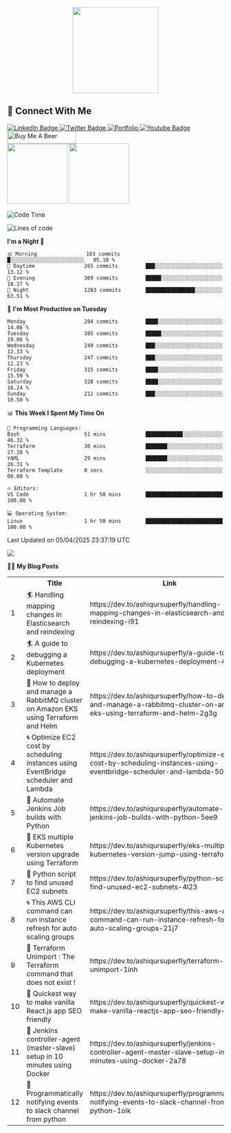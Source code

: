 <div id="header" align="center">
  <img src="https://media.giphy.com/media/M9gbBd9nbDrOTu1Mqx/giphy.gif" width="200"/>
</div>

## :speech_balloon: Connect With Me
<div id="badges">
  <a href="https://www.linkedin.com/in/ashiq-buet16">
    <img src="https://img.shields.io/badge/LinkedIn-blue?style=for-the-badge&logo=linkedin&logoColor=white" alt="LinkedIn Badge"/>
  </a>
  <a href="https://dev.to/ashiqursuperfly">
    <img src="https://img.shields.io/badge/dev.to-black?style=for-the-badge&logo=dev.to&logoColor=white" alt="Twitter Badge"/>
  </a>
  <a href="https://ashiqur-rahman-buet16.herokuapp.com/">
    <img src='https://img.shields.io/badge/Portfolio-9cf?style=for-the-badge&logoColor=white' alt="Portfolio"/>
  </a> 
  <a href="https://stackoverflow.com/users/10498418/because-im-batman">
    <img src="https://img.shields.io/badge/stackoverflow-orange?style=for-the-badge&logo=stack-overflow&logoColor=white" alt="Youtube Badge"/>
  </a>
 <a href="https://www.buymeacoffee.com/ashiqurrahman" target="_blank"><img src="https://www.buymeacoffee.com/assets/img/custom_images/orange_img.png" alt="Buy Me A Beer" style="height: 28px !important;width: 160px !important;box-shadow: 0px 3px 2px 0px rgba(190, 190, 190, 0.5) !important;-webkit-box-shadow: 0px 3px 2px 0px rgba(190, 190, 190, 0.5) !important;" ></a>
</div>
<div>
<img src="https://github-readme-streak-stats.herokuapp.com/?user=ashiqursuperfly" height=140/> <img src="https://stackoverflow-card.vercel.app/?userID=10498418" height=140/>  
</div>

<!--START_SECTION:waka-->
![Code Time](http://img.shields.io/badge/Code%20Time-2%2C514%20hrs%2024%20mins-blue)

![Lines of code](https://img.shields.io/badge/From%20Hello%20World%20I%27ve%20Written-15.3%20million%20lines%20of%20code-blue)

**I'm a Night 🦉** 

```text
🌞 Morning                103 commits         █░░░░░░░░░░░░░░░░░░░░░░░░   05.10 % 
🌆 Daytime                265 commits         ███░░░░░░░░░░░░░░░░░░░░░░   13.12 % 
🌃 Evening                369 commits         █████░░░░░░░░░░░░░░░░░░░░   18.27 % 
🌙 Night                  1283 commits        ████████████████░░░░░░░░░   63.51 % 
```
📅 **I'm Most Productive on Tuesday** 

```text
Monday                   284 commits         ████░░░░░░░░░░░░░░░░░░░░░   14.06 % 
Tuesday                  385 commits         █████░░░░░░░░░░░░░░░░░░░░   19.06 % 
Wednesday                249 commits         ███░░░░░░░░░░░░░░░░░░░░░░   12.33 % 
Thursday                 247 commits         ███░░░░░░░░░░░░░░░░░░░░░░   12.23 % 
Friday                   315 commits         ████░░░░░░░░░░░░░░░░░░░░░   15.59 % 
Saturday                 328 commits         ████░░░░░░░░░░░░░░░░░░░░░   16.24 % 
Sunday                   212 commits         ███░░░░░░░░░░░░░░░░░░░░░░   10.50 % 
```


📊 **This Week I Spent My Time On** 

```text
💬 Programming Languages: 
Bash                     51 mins             ████████████░░░░░░░░░░░░░   46.32 % 
Terraform                30 mins             ███████░░░░░░░░░░░░░░░░░░   27.28 % 
YAML                     29 mins             ███████░░░░░░░░░░░░░░░░░░   26.31 % 
Terraform Template       0 secs              ░░░░░░░░░░░░░░░░░░░░░░░░░   00.09 % 

🔥 Editors: 
VS Code                  1 hr 50 mins        █████████████████████████   100.00 % 

💻 Operating System: 
Linux                    1 hr 50 mins        █████████████████████████   100.00 % 
```


 Last Updated on 05/04/2025 23:37:19 UTC
<!--END_SECTION:waka-->

<img src="https://github-readme-stats.vercel.app/api/wakatime?username=ashiqursuperfly&layout=compact"/>

✍🏻 **My Blog Posts** 
<table>
  <tr><th></th><th>Title</th><th>Link</th><th>Keywords</th></tr>
 <!-- BLOG-POST-LIST:START --><tr><td>1</td><td>🏄 Handling mapping changes in Elasticsearch and reindexing</td><td>https://dev.to/ashiqursuperfly/handling-mapping-changes-in-elasticsearch-and-reindexing-i91</td><td>elasticsearch, devops</td></tr><tr><td>2</td><td>🏄 A guide to debugging a Kubernetes deployment</td><td>https://dev.to/ashiqursuperfly/a-guide-to-debugging-a-kubernetes-deployment-4663</td><td>kubernetes, devops</td></tr><tr><td>3</td><td>🧿 How to deploy and manage a RabbitMQ cluster on Amazon EKS using Terraform and Helm</td><td>https://dev.to/ashiqursuperfly/how-to-deploy-and-manage-a-rabbitmq-cluster-on-amazon-eks-using-terraform-and-helm-2g3g</td><td>rabbitmq, kubernetes, helm, terraform</td></tr><tr><td>4</td><td>🌀 Optimize EC2 cost by scheduling instances using EventBridge scheduler and Lambda</td><td>https://dev.to/ashiqursuperfly/optimize-ec2-cost-by-scheduling-instances-using-eventbridge-scheduler-and-lambda-50fo</td><td>aws, lambda, devops</td></tr><tr><td>5</td><td>🎨 Automate Jenkins Job builds with Python</td><td>https://dev.to/ashiqursuperfly/automate-jenkins-job-builds-with-python-5ee9</td><td>jenkins, python, automation, ansible</td></tr><tr><td>6</td><td>💫 EKS multiple Kubernetes version upgrade using Terraform</td><td>https://dev.to/ashiqursuperfly/eks-multiple-kubernetes-version-jump-using-terraform-lp7</td><td>aws, terraform, kubernetes</td></tr><tr><td>7</td><td>🎈 Python script to find unused EC2 subnets</td><td>https://dev.to/ashiqursuperfly/python-script-to-find-unused-ec2-subnets-4l23</td><td>python, aws</td></tr><tr><td>8</td><td>🌀 This AWS CLI command can run instance refresh for auto scaling groups</td><td>https://dev.to/ashiqursuperfly/this-aws-cli-command-can-run-instance-refresh-for-auto-scaling-groups-21j7</td><td>aws, kubernetes</td></tr><tr><td>9</td><td>🎨 Terraform Unimport : The Terraform command that does not exist !</td><td>https://dev.to/ashiqursuperfly/terraform-unimport-1inh</td><td>terraform, devops</td></tr><tr><td>10</td><td>🤖 Quickest way to make vanilla React.js app SEO friendly</td><td>https://dev.to/ashiqursuperfly/quickest-way-to-make-vanilla-reactjs-app-seo-friendly-5717</td><td>react, seo</td></tr><tr><td>11</td><td>🚀 Jenkins controller-agent &lpar;master-slave&rpar; setup in 10 minutes using Docker</td><td>https://dev.to/ashiqursuperfly/jenkins-controller-agent-master-slave-setup-in-10-minutes-using-docker-2a78</td><td>jenkins, docker</td></tr><tr><td>12</td><td>🤖 Programmatically notifying events to slack channel from python</td><td>https://dev.to/ashiqursuperfly/programmatically-notifying-events-to-slack-channel-from-python-1oik</td><td>devops, productivity</td></tr><!-- BLOG-POST-LIST:END -->
</table>
 
<!-- ![Top Langs](https://github-readme-stats.vercel.app/api/top-langs/?username=ashiqursuperfly&layout=compact) -->
<!--


Here are some ideas to get you started:

- 🔭 I’m currently working on ...
- 🌱 I’m currently learning ...
- 👯 I’m looking to collaborate on ...
- 🤔 I’m looking for help with ...
- 💬 Ask me about ...
- 📫 How to reach me: ...
- 😄 Pronouns: ...
- ⚡ Fun fact: ...
-->
